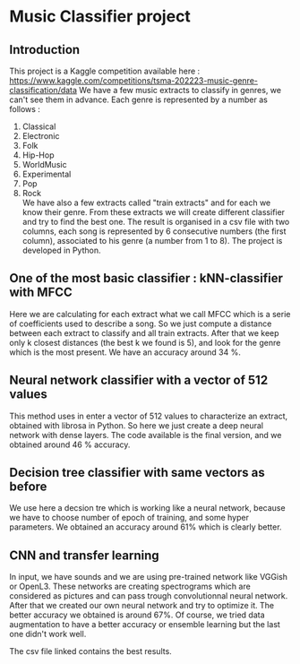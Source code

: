 # Music Classifier project
## Introduction 
This project is a Kaggle competition available here : https://www.kaggle.com/competitions/tsma-202223-music-genre-classification/data
We have a few music extracts to classify in genres, we can't see them in advance. Each genre is represented by a number as follows : 
1. Classical
2. Electronic
3. Folk
4. Hip-Hop
5. WorldMusic
6. Experimental
7. Pop
8. Rock  
We have also a few extracts called "train extracts" and for each we know their genre. From these extracts we will create different classifier and try to find the best one. The result is organised in a csv file with two columns, each song is represented by 6 consecutive numbers (the first column), associated to his genre (a number from 1 to 8). The project is developed in Python. 

## One of the most basic classifier : kNN-classifier with MFCC
Here we are calculating for each extract what we call MFCC which is a serie of coefficients used to describe a song. So we just compute a distance between each extract to classify and all train extracts. After that we keep only k closest distances (the best k we found is 5), and look for the genre which is the most present.
We have an accuracy around 34 %. 

## Neural network classifier with a vector of 512 values
This method uses in enter a vector of 512 values to characterize an extract, obtained with librosa in Python.
So here we just create a deep neural network with dense layers. The code available is the final version, and we obtained around 46 % accuracy. 

## Decision tree classifier with same vectors as before
We use here a decsion tre which is working like a neural network, because we have to choose number of epoch of training, and some hyper parameters. 
We obtained an accuracy around 61% which is clearly better. 

## CNN and transfer learning 
In input, we have sounds and we are using pre-trained network like VGGish or OpenL3. These networks are creating spectrograms which are considered as pictures and can pass trough convolutionnal neural network. After that we created our own neural network and try to optimize it. The better accuracy we obtained is around 67%. 
Of course, we tried data augmentation to have a better accuracy or ensemble learning but the last one didn't work well. 

The csv file linked contains the best results. 
